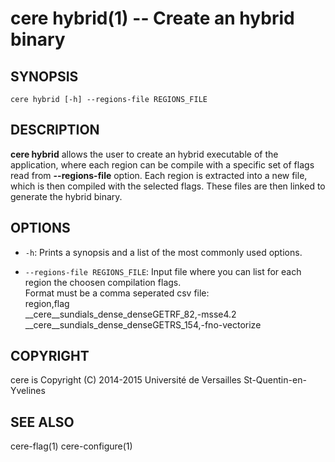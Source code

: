 cere hybrid(1) -- Create an hybrid binary
==================================================================

## SYNOPSIS

```
cere hybrid [-h] --regions-file REGIONS_FILE
```

## DESCRIPTION

**cere hybrid** allows the user to create an hybrid executable of the
application, where each region can be compile with a specific set of flags read
from **--regions-file** option. Each region is extracted into a new file, which
is then compiled with the selected flags. These files are then linked to
generate the hybrid binary.

## OPTIONS

  * `-h`:
    Prints a synopsis and a list of the most commonly used options.

  * `--regions-file REGIONS_FILE`:
    Input file where you can list for each region the choosen compilation flags.  
    Format must be a comma seperated csv file:  
      region,flag  
      \_\_cere\_\_sundials_dense_denseGETRF_82,-msse4.2  
      \_\_cere\_\_sundials_dense_denseGETRS_154,-fno-vectorize  
    

## COPYRIGHT

cere is Copyright (C) 2014-2015 Université de Versailles St-Quentin-en-Yvelines

## SEE ALSO

cere-flag(1) cere-configure(1)
